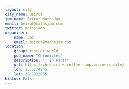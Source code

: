 ```yaml
---
layout: city                                           
city_name: Beirut                                                                
jam_name: Beirut MathsJam
email: beirut@mathsjam.com
twitter: mathsjamb
organiser:
    name: Jad
    email: beirut@mathsjam.com
location:
    group: rest-of-world
    pub_name: "Chronicles"
    description: ", in Fanar"
    url: https://chronicles-coffee-shop.business.site/
    lon: 35.5774845
    lat: 33.8822035
hiatus: False
---
```

